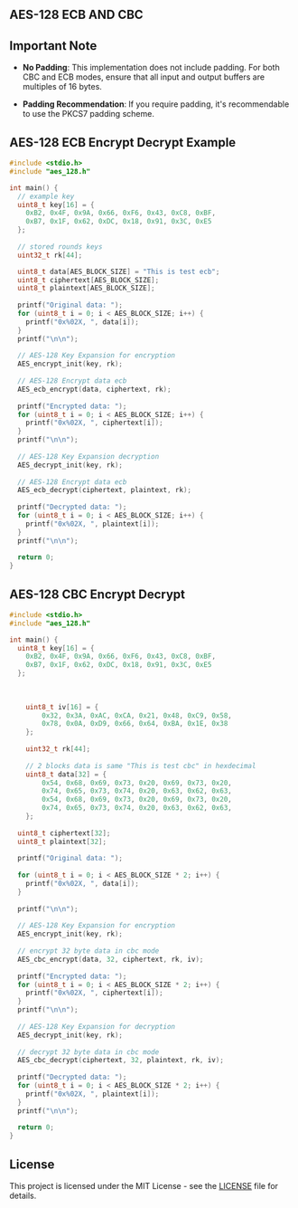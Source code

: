 ## AES-128 ECB AND CBC

## Important Note
- **No Padding**: This implementation does not include padding. For both CBC and ECB modes, ensure that all input and output buffers are multiples of 16 bytes.

- **Padding Recommendation**: If you require padding, it's recommendable to use the PKCS7 padding scheme.


## AES-128 ECB Encrypt Decrypt Example


```c
#include <stdio.h>
#include "aes_128.h"

int main() {
  // example key
  uint8_t key[16] = {
    0xB2, 0x4F, 0x9A, 0x66, 0xF6, 0x43, 0xC8, 0xBF,
    0xB7, 0x1F, 0x62, 0xDC, 0x18, 0x91, 0x3C, 0xE5
  };
	
  // stored rounds keys 
  uint32_t rk[44];

  uint8_t data[AES_BLOCK_SIZE] = "This is test ecb";
  uint8_t ciphertext[AES_BLOCK_SIZE];
  uint8_t plaintext[AES_BLOCK_SIZE];
  
  printf("Original data: ");
  for (uint8_t i = 0; i < AES_BLOCK_SIZE; i++) {
  	printf("0x%02X, ", data[i]);
  }
  printf("\n\n");
  
  // AES-128 Key Expansion for encryption
  AES_encrypt_init(key, rk);
  
  // AES-128 Encrypt data ecb
  AES_ecb_encrypt(data, ciphertext, rk);
  
  printf("Encrypted data: ");
  for (uint8_t i = 0; i < AES_BLOCK_SIZE; i++) {
  	printf("0x%02X, ", ciphertext[i]);
  }
  printf("\n\n");
  
  // AES-128 Key Expansion decryption
  AES_decrypt_init(key, rk);
  
  // AES-128 Encrypt data ecb
  AES_ecb_decrypt(ciphertext, plaintext, rk);
  
  printf("Decrypted data: ");
  for (uint8_t i = 0; i < AES_BLOCK_SIZE; i++) {
  	printf("0x%02X, ", plaintext[i]);
  }
  printf("\n\n");
  
  return 0;
}
```

## AES-128 CBC Encrypt Decrypt

```c
#include <stdio.h>
#include "aes_128.h"

int main() {
  uint8_t key[16] = {
    0xB2, 0x4F, 0x9A, 0x66, 0xF6, 0x43, 0xC8, 0xBF,
	0xB7, 0x1F, 0x62, 0xDC, 0x18, 0x91, 0x3C, 0xE5
  };
  
  
	
	uint8_t iv[16] = {
		0x32, 0x3A, 0xAC, 0xCA, 0x21, 0x48, 0xC9, 0x58,
		0x78, 0x0A, 0xD9, 0x66, 0x64, 0xBA, 0x1E, 0x38
	};
	
	uint32_t rk[44];
	
	// 2 blocks data is same "This is test cbc" in hexdecimal
	uint8_t data[32] = {
		0x54, 0x68, 0x69, 0x73, 0x20, 0x69, 0x73, 0x20,
		0x74, 0x65, 0x73, 0x74, 0x20, 0x63, 0x62, 0x63,
		0x54, 0x68, 0x69, 0x73, 0x20, 0x69, 0x73, 0x20,
		0x74, 0x65, 0x73, 0x74, 0x20, 0x63, 0x62, 0x63,
	};
	
  uint8_t ciphertext[32];
  uint8_t plaintext[32];
  
  printf("Original data: ");
  
  for (uint8_t i = 0; i < AES_BLOCK_SIZE * 2; i++) {
  	printf("0x%02X, ", data[i]);
  }
  
  printf("\n\n");
  
  // AES-128 Key Expansion for encryption
  AES_encrypt_init(key, rk);
  
  // encrypt 32 byte data in cbc mode
  AES_cbc_encrypt(data, 32, ciphertext, rk, iv);
  
  printf("Encrypted data: ");
  for (uint8_t i = 0; i < AES_BLOCK_SIZE * 2; i++) {
  	printf("0x%02X, ", ciphertext[i]);
  }
  printf("\n\n");
  
  // AES-128 Key Expansion for decryption
  AES_decrypt_init(key, rk);
  
  // decrypt 32 byte data in cbc mode
  AES_cbc_decrypt(ciphertext, 32, plaintext, rk, iv);
  
  printf("Decrypted data: ");
  for (uint8_t i = 0; i < AES_BLOCK_SIZE * 2; i++) {
  	printf("0x%02X, ", plaintext[i]);
  }
  printf("\n\n");
  
  return 0;
}
```

## License

This project is licensed under the MIT License - see the [LICENSE](LICENSE) file for details.
